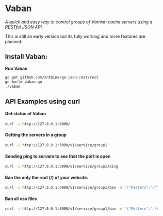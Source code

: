 # Vaban

*A quick and easy way to control groups of Varnish cache servers using a RESTful JSON API.*

This is still an early version but its fully working and more features are
planned.

## Install Vaban:

**Run Vaban**

``` sh
go get github.com/ant0ine/go-json-rest/rest
go build vaban.go
./vaban
```

## API Examples using curl

#### Get status of Vaban

``` sh
curl -i http://127.0.0.1:3000/
```

#### Getting the servers in a group

``` sh
curl -i http://127.0.0.1:3000/v1/service/group1
```

#### Sending ping to servers to see that the port is open

``` sh
curl -i http://127.0.0.1:3000/v1/service/group1/ping
```

#### Ban the only the root (/) of your website.

``` sh
curl -i http://127.0.0.1:3000/v1/service/group1/ban -d '{"Pattern":"/"}'
```

#### Ban all css files

``` sh
curl -i http://127.0.0.1:3000/v1/service/group1/ban -d '{"Pattern":".*css"}'
```
